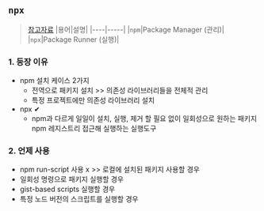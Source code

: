 ## `npx`
> [참고자료](https://webruden.tistory.com/275)
|용어|설명|
|----|-----|
|`npm`|Package Manager (관리)|
|`npx`|Package Runner (실행)|

### 1. 등장 이유
- npm 설치 케이스 2가지
  - 전역으로 패키지 설치 >> 의존성 라이브러리들을 전체적 관리
  - 특정 프로젝트에만 의존성 라이브러리 설치
- npx ✔
  - npm과 다르게 일일이 설치, 실행, 제거 할 필요 없이 일회성으로 원하는 패키지 npm 레지스트리 접근해 실행하는 실행도구

### 2. 언제 사용
- npm run-script 사용 x >> 로컬에 설치된 패키지 사용할 경우
- 일회성 명령으로 패키지 실행할 경우
- gist-based scripts 실행할 경우
- 특정 노드 버전의 스크립트를 실행할 경우
